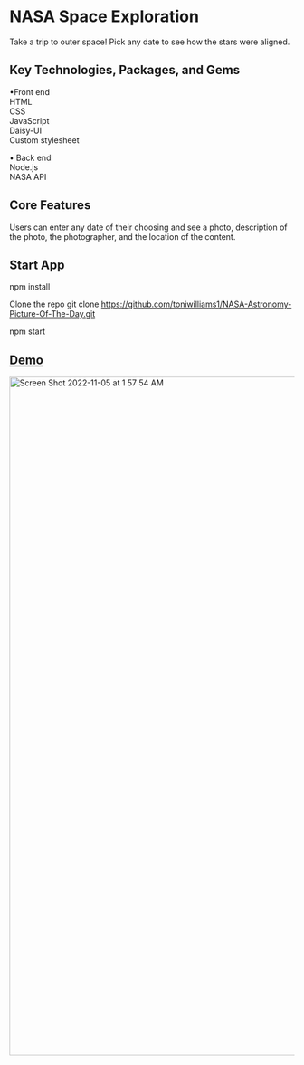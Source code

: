 
#  NASA Space Exploration

Take a trip to outer space! Pick any date to see how the stars were aligned.

## Key Technologies, Packages, and Gems

 •Front end <br>
HTML <br>
CSS <br>
JavaScript <br>
Daisy-UI <br>
Custom stylesheet

 • Back end <br>
Node.js <br>
NASA API

## Core Features
Users can enter any date of their choosing and see a photo, description of the photo, the photographer, and the location of the content.

## Start App

npm install

Clone the repo
git clone https://github.com/toniwilliams1/NASA-Astronomy-Picture-Of-The-Day.git

npm start



## [Demo](https://nasas-astronomy-picture-of-the-day.netlify.app/)
<img width="1200" alt="Screen Shot 2022-11-05 at 1 57 54 AM" src="https://user-images.githubusercontent.com/100317017/200104931-2b389eb6-26e2-485e-831f-194ce568d707.png">



